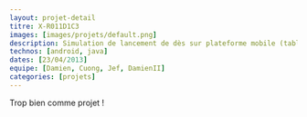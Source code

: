 ```yaml
---
layout: projet-detail
titre: X-R011D1C3
images: [images/projets/default.png]
description: Simulation de lancement de dès sur plateforme mobile (tablette / smartphone). Lance les dès virtuels en secouant la tablette !
technos: [android, java]
dates: [23/04/2013]
equipe: [Damien, Cuong, Jef, DamienII]
categories: [projets]
---
```

Trop bien comme projet !